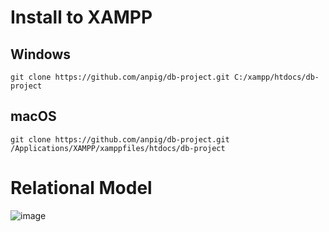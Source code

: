 # Install to XAMPP

## Windows

```
git clone https://github.com/anpig/db-project.git C:/xampp/htdocs/db-project
```

## macOS

```
git clone https://github.com/anpig/db-project.git /Applications/XAMPP/xamppfiles/htdocs/db-project
```
# Relational Model
![image](https://user-images.githubusercontent.com/31090467/167562808-251cefb7-c8e8-41a1-a864-e94d871f9348.png)
